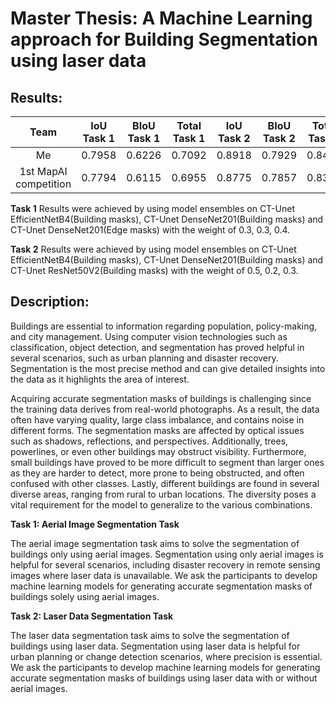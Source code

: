 # Master Thesis: A Machine Learning approach for Building Segmentation using laser data

## Results:
|   Team   | IoU Task 1 | BIoU Task 1 | Total Task 1 | IoU Task 2 | BIoU Task 2 | Total Task 2 |    Score   | 
|:--------:|:------------:|:-------------:|:--------------:|:------------:|:-------------:|:--------------:|:----------:|
| Me |    0.7958    |     0.6226    |     0.7092     |    0.8918    |     0.7929    |     0.8423     | **0.7758** |
| 1st MapAI competition |    0.7794    |     0.6115    |     0.6955     |    0.8775    |     0.7857    |     0.8316     | **0.7635** |

**Task 1**
Results were achieved by using model ensembles on CT-Unet EfficientNetB4(Building masks), CT-Unet DenseNet201(Building masks) and CT-Unet DenseNet201(Edge masks) with the weight of 0.3, 0.3, 0.4.

**Task 2**
Results were achieved by using model ensembles on CT-Unet EfficientNetB4(Building masks), CT-Unet DenseNet201(Building masks) and CT-Unet ResNet50V2(Building masks) with the weight of 0.5, 0.2, 0.3.

## Description:
Buildings are essential to information regarding population, policy-making, and city management. Using computer vision technologies such as classification, object detection, and segmentation has proved helpful in several scenarios, such as urban planning and disaster recovery. Segmentation is the most precise method and can give detailed insights into the data as it highlights the area of interest.

Acquiring accurate segmentation masks of buildings is challenging since the training data derives from real-world photographs. As a result, the data often have varying quality, large class imbalance, and contains noise in different forms. The segmentation masks are affected by optical issues such as shadows, reflections, and perspectives. Additionally, trees, powerlines, or even other buildings may obstruct visibility. Furthermore, small buildings have proved to be more difficult to segment than larger ones as they are harder to detect, more prone to being obstructed, and often confused with other classes. Lastly, different buildings are found in several diverse areas, ranging from rural to urban locations. The diversity poses a vital requirement for the model to generalize to the various combinations.

**Task 1: Aerial Image Segmentation Task**

The aerial image segmentation task aims to solve the segmentation of buildings only using aerial images. Segmentation using only aerial images is helpful for several scenarios, including disaster recovery in remote sensing images where laser data is unavailable. We ask the participants to develop machine learning models for generating accurate segmentation masks of buildings solely using aerial images.

**Task 2: Laser Data Segmentation Task**

The laser data segmentation task aims to solve the segmentation of buildings using laser data. Segmentation using laser data is helpful for urban planning or change detection scenarios, where precision is essential. We ask the participants to develop machine learning models for generating accurate segmentation masks of buildings using laser data with or without aerial images.
